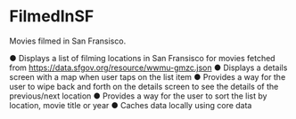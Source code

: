 # FilmedInSF
Movies filmed in San Fransisco.

● Displays a list of filming locations in San Fransisco for movies fetched from https://data.sfgov.org/resource/wwmu-gmzc.json
● Displays a details screen with a map when user taps on the list item
● Provides a way for the user to wipe back and forth on the details screen to see the details of the previous/next location
● Provides a way for the user to sort the list by location, movie title or year
● Caches data locally using core data

